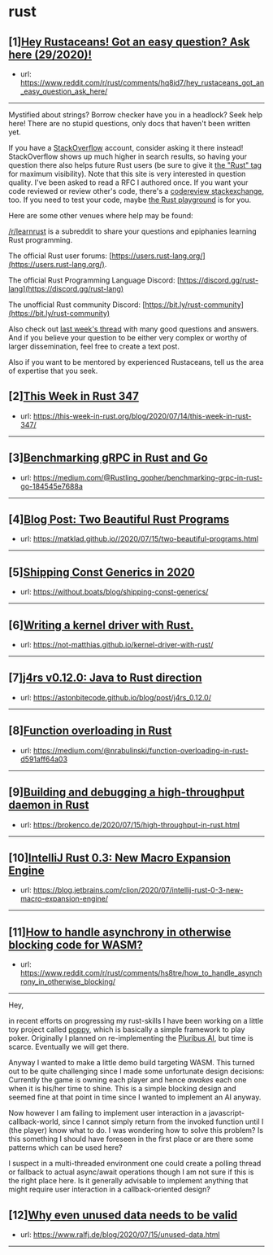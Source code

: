 # rust
## [1][Hey Rustaceans! Got an easy question? Ask here (29/2020)!](https://www.reddit.com/r/rust/comments/hq8id7/hey_rustaceans_got_an_easy_question_ask_here/)
- url: https://www.reddit.com/r/rust/comments/hq8id7/hey_rustaceans_got_an_easy_question_ask_here/
---
Mystified about strings? Borrow checker have you in a headlock? Seek help here! There are no stupid questions, only docs that haven't been written yet.

If you have a [StackOverflow](http://stackoverflow.com/) account, consider asking it there instead! StackOverflow shows up much higher in search results, so having your question there also helps future Rust users (be sure to give it [the "Rust" tag](http://stackoverflow.com/questions/tagged/rust) for maximum visibility). Note that this site is very interested in question quality. I've been asked to read a RFC I authored once. If you want your code reviewed or review other's code, there's a [codereview stackexchange](https://codereview.stackexchange.com/questions/tagged/rust), too. If you need to test your code, maybe [the Rust playground](https://play.rust-lang.org) is for you.

Here are some other venues where help may be found:

[/r/learnrust](https://www.reddit.com/r/learnrust) is a subreddit to share your questions and epiphanies learning Rust programming.

The official Rust user forums: [https://users.rust-lang.org/](https://users.rust-lang.org/).

The official Rust Programming Language Discord: [https://discord.gg/rust-lang](https://discord.gg/rust-lang)

The unofficial Rust community Discord: [https://bit.ly/rust-community](https://bit.ly/rust-community)

Also check out [last week's thread](https://reddit.com/r/rust/comments/hm1pws/hey_rustaceans_got_an_easy_question_ask_here/) with many good questions and answers. And if you believe your question to be either very complex or worthy of larger dissemination, feel free to create a text post.

Also if you want to be mentored by experienced Rustaceans, tell us the area of expertise that you seek.
## [2][This Week in Rust 347](https://www.reddit.com/r/rust/comments/hrc4dt/this_week_in_rust_347/)
- url: https://this-week-in-rust.org/blog/2020/07/14/this-week-in-rust-347/
---

## [3][Benchmarking gRPC in Rust and Go](https://www.reddit.com/r/rust/comments/hs5k36/benchmarking_grpc_in_rust_and_go/)
- url: https://medium.com/@Rustling_gopher/benchmarking-grpc-in-rust-go-184545e7688a
---

## [4][Blog Post: Two Beautiful Rust Programs](https://www.reddit.com/r/rust/comments/hrwckz/blog_post_two_beautiful_rust_programs/)
- url: https://matklad.github.io//2020/07/15/two-beautiful-programs.html
---

## [5][Shipping Const Generics in 2020](https://www.reddit.com/r/rust/comments/hs9hbn/shipping_const_generics_in_2020/)
- url: https://without.boats/blog/shipping-const-generics/
---

## [6][Writing a kernel driver with Rust.](https://www.reddit.com/r/rust/comments/hrwyl8/writing_a_kernel_driver_with_rust/)
- url: https://not-matthias.github.io/kernel-driver-with-rust/
---

## [7][j4rs v0.12.0: Java to Rust direction](https://www.reddit.com/r/rust/comments/hs4677/j4rs_v0120_java_to_rust_direction/)
- url: https://astonbitecode.github.io/blog/post/j4rs_0.12.0/
---

## [8][Function overloading in Rust](https://www.reddit.com/r/rust/comments/hrxzpi/function_overloading_in_rust/)
- url: https://medium.com/@nrabulinski/function-overloading-in-rust-d591aff64a03
---

## [9][Building and debugging a high-throughput daemon in Rust](https://www.reddit.com/r/rust/comments/hrvu2t/building_and_debugging_a_highthroughput_daemon_in/)
- url: https://brokenco.de/2020/07/15/high-throughput-in-rust.html
---

## [10][IntelliJ Rust 0.3: New Macro Expansion Engine](https://www.reddit.com/r/rust/comments/hrknxy/intellij_rust_03_new_macro_expansion_engine/)
- url: https://blog.jetbrains.com/clion/2020/07/intellij-rust-0-3-new-macro-expansion-engine/
---

## [11][How to handle asynchrony in otherwise blocking code for WASM?](https://www.reddit.com/r/rust/comments/hs8tre/how_to_handle_asynchrony_in_otherwise_blocking/)
- url: https://www.reddit.com/r/rust/comments/hs8tre/how_to_handle_asynchrony_in_otherwise_blocking/
---
Hey,

in recent efforts on progressing my rust-skills I have been working on a little toy project called [poppy](https://github.com/liona24/poppy), which is basically a simple framework to play poker. Originally I planned on re-implementing the [Pluribus AI](https://science.sciencemag.org/content/365/6456/885), but time is scarce. Eventually we will get there.

Anyway I wanted to make a little demo build targeting WASM. This turned out to be quite challenging since I made some unfortunate design decisions: Currently the game is owning each player and hence *awakes* each one when it is his/her time to shine. This is a simple blocking design and seemed fine at that point in time since I wanted to implement an AI anyway.

Now however I am failing to implement user interaction in a javascript-callback-world, since I cannot simply return from the invoked function until I (the player) know what to do. I was wondering how to solve this problem? Is this something I should have foreseen in the first place or are there some patterns which can be used here? 

I suspect in a multi-threaded environment one could create a polling thread or fallback to actual async/await operations though I am not sure if this is the right place here. Is it generally advisable to implement anything that might require user interaction in a callback-oriented design?
## [12][Why even unused data needs to be valid](https://www.reddit.com/r/rust/comments/hrlozh/why_even_unused_data_needs_to_be_valid/)
- url: https://www.ralfj.de/blog/2020/07/15/unused-data.html
---


